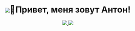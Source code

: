 <div id="header" align="center">
<h1><img src="https://cdn.jsdelivr.net/gh/Readme-Workflows/Readme-Icons@main/icons/gifs/wave.gif">👋Привет, меня зовут Антон!</h1>
</div> 

<div align="center">
<a href ="https://t.me/Podval5575">
<img src="https://img.shields.io/badge/Telegram-2CA5E0?style=for-the-badge&logo=telegram&logoColor=white">
</a>
<img src="https://img.shields.io/badge/yan-2CA5E0?style=for-the-badge&logo=yandex&logoColor=white">
</div>